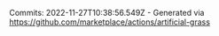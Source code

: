 Commits: 2022-11-27T10:38:56.549Z - Generated via https://github.com/marketplace/actions/artificial-grass
<br>
